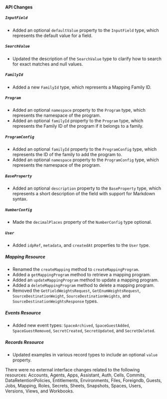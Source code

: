 #### API Changes

##### `InputField`

-   Added an optional `defaultValue` property to the `InputField` type, which represents the default value for a field.

##### `SearchValue`

-   Updated the description of the `SearchValue` type to clarify how to search for exact matches and null values.

##### `FamilyId`

-   Added a new `FamilyId` type, which represents a Mapping Family ID.

##### `Program`

-   Added an optional `namespace` property to the `Program` type, which represents the namespace of the program.
-   Added an optional `familyId` property to the `Program` type, which represents the Family ID of the program if it belongs to a family.

##### `ProgramConfig`

-   Added an optional `familyId` property to the `ProgramConfig` type, which represents the ID of the family to add the program to.
-   Added an optional `namespace` property to the `ProgramConfig` type, which represents the namespace of the program.

##### `BaseProperty`

-   Added an optional `description` property to the `BaseProperty` type, which represents a short description of the field with support for Markdown syntax.

##### `NumberConfig`

-   Made the `decimalPlaces` property of the `NumberConfig` type optional.

##### `User`

-   Added `idpRef`, `metadata`, and `createdAt` properties to the `User` type.

##### Mapping Resource

-   Renamed the `createMapping` method to `createMappingProgram`.
-   Added a `getMappingProgram` method to retrieve a mapping program.
-   Added an `updateMappingProgram` method to update a mapping program.
-   Added a `deleteMappingProgram` method to delete a mapping program.
-   Removed the `GetFieldWeightsRequest`, `GetEnumWeightsRequest`, `SourceDestinationWeight`, `SourceDestinationWeights`, and `SourceDestinationWeightsResponse` types.

##### Events Resource

-   Added new event types: `SpaceArchived`, `SpaceGuestAdded`, `SpaceGuestRemoved`, `SecretCreated`, `SecretUpdated`, and `SecretDeleted`.

##### Records Resource

-   Updated examples in various record types to include an optional `value` property.

There were no external interface changes related to the following resources: Accounts, Agents, Apps, Assistant, Auth, Cells, Commits, DataRetentionPolicies, Entitlements, Environments, Files, Foreigndb, Guests, Jobs, Mapping, Roles, Secrets, Sheets, Snapshots, Spaces, Users, Versions, Views, and Workbooks.
